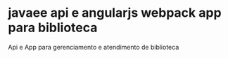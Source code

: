 # javaee api e angularjs webpack app para biblioteca 
Api e App para gerenciamento e atendimento de biblioteca
